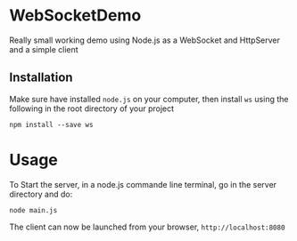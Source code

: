 # WebSocketDemo
Really small working demo using Node.js as a WebSocket and HttpServer and a simple 
client

## Installation

Make sure have installed `node.js` on your computer, then install `ws` using the following in the root directory of your project

```
npm install --save ws
```

# Usage

To Start the server, in a node.js commande line terminal, go in the server directory and do:

```
node main.js
```

The client can now be launched from your browser, `http://localhost:8080`